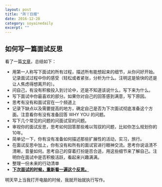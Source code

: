 ```yaml
---
layout: post
title: "所丫日报" 
date: 2016-12-28 
category: soyainedaily 
excerpt: ""
---
```


## 如何写一篇面试反思

看了一篇[文章](http://www.ehow.com/how_10002185_write-reflection-own-interview.html)，总结如下：

- 用第一人称写下面试的所有过程，描述所有能想起来的细节，从你问好开始。记录面试过程中你的感受（轻松或者紧张，分析为什么。注明这是愉快的还是让人焦虑得想离开的）。
- 问自己，有没有积极投入到讨论中，还是不知道该说什么，写下来为什么。
- 写下面试中你最喜欢的部分。如果你对自己的回答感到满意，写下原因。
- 思考有没有和面试官在一个频道上
- 记录下缺点以及需要提高的地方，确定自己是否为下次面试彻底准备这个方面。注意看你有没有准备回答 WHY YOU 的问题。
- 写下几个常见的问题的问面试官的问题。
- 审视你的面试反思，思考如何回答那些难以驾驭的问题，比如你怎么规划你的10年。
- 简单记一下，你有没有准备如何描述那些扩展性的活动，实习，旅行。
- 在面试反思中加上，你有没有和所有的面试官进行眼神交流。思考你说话清不清晰，音量如何。思考自己的穿着打扮是否合适，用这些细节来了解自己。注明你在面试中是否积极活跃，看起来兴趣满满。
- 整理一份未来的行动清单
- **<u>下次面试的时候，重新看一遍这个反思。</u>**

明天早上当我打开电脑的时候，我就开始就执行写作。